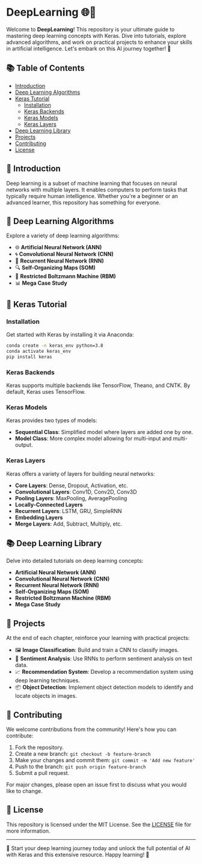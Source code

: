 # DeepLearning 🌐🚀

Welcome to **DeepLearning**! This repository is your ultimate guide to mastering deep learning concepts with Keras. Dive into tutorials, explore advanced algorithms, and work on practical projects to enhance your skills in artificial intelligence. Let's embark on this AI journey together! 🌟

## 📚 Table of Contents

- [Introduction](#introduction)
- [Deep Learning Algorithms](#deep-learning-algorithms)
- [Keras Tutorial](#keras-tutorial)
  - [Installation](#installation)
  - [Keras Backends](#keras-backends)
  - [Keras Models](#keras-models)
  - [Keras Layers](#keras-layers)
- [Deep Learning Library](#deep-learning-library)
- [Projects](#projects)
- [Contributing](#contributing)
- [License](#license)

## 📘 Introduction

Deep learning is a subset of machine learning that focuses on neural networks with multiple layers. It enables computers to perform tasks that typically require human intelligence. Whether you're a beginner or an advanced learner, this repository has something for everyone.

## 🤖 Deep Learning Algorithms

Explore a variety of deep learning algorithms:

- 🌐 **Artificial Neural Network (ANN)**
- 🌀 **Convolutional Neural Network (CNN)**
- 🔁 **Recurrent Neural Network (RNN)**
- 🔍 **Self-Organizing Maps (SOM)**
- 🔐 **Restricted Boltzmann Machine (RBM)**
- 📊 **Mega Case Study**

## 🧠 Keras Tutorial

### Installation

Get started with Keras by installing it via Anaconda:

```bash
conda create -n keras_env python=3.8
conda activate keras_env
pip install keras
```

### Keras Backends

Keras supports multiple backends like TensorFlow, Theano, and CNTK. By default, Keras uses TensorFlow.

### Keras Models

Keras provides two types of models:

- **Sequential Class**: Simplified model where layers are added one by one.
- **Model Class**: More complex model allowing for multi-input and multi-output.

### Keras Layers

Keras offers a variety of layers for building neural networks:

- **Core Layers**: Dense, Dropout, Activation, etc.
- **Convolutional Layers**: Conv1D, Conv2D, Conv3D
- **Pooling Layers**: MaxPooling, AveragePooling
- **Locally-Connected Layers**
- **Recurrent Layers**: LSTM, GRU, SimpleRNN
- **Embedding Layers**
- **Merge Layers**: Add, Subtract, Multiply, etc.

## 📚 Deep Learning Library

Delve into detailed tutorials on deep learning concepts:

- **Artificial Neural Network (ANN)**
- **Convolutional Neural Network (CNN)**
- **Recurrent Neural Network (RNN)**
- **Self-Organizing Maps (SOM)**
- **Restricted Boltzmann Machine (RBM)**
- **Mega Case Study**

## 🚀 Projects

At the end of each chapter, reinforce your learning with practical projects:

- 🖼️ **Image Classification**: Build and train a CNN to classify images.
- 💬 **Sentiment Analysis**: Use RNNs to perform sentiment analysis on text data.
- 📈 **Recommendation System**: Develop a recommendation system using deep learning techniques.
- 📦 **Object Detection**: Implement object detection models to identify and locate objects in images.

## 🤝 Contributing

We welcome contributions from the community! Here's how you can contribute:

1. Fork the repository.
2. Create a new branch: `git checkout -b feature-branch`
3. Make your changes and commit them: `git commit -m 'Add new feature'`
4. Push to the branch: `git push origin feature-branch`
5. Submit a pull request.

For major changes, please open an issue first to discuss what you would like to change.

## 📜 License

This repository is licensed under the MIT License. See the [LICENSE](LICENSE) file for more information.

---

🌟 Start your deep learning journey today and unlock the full potential of AI with Keras and this extensive resource. Happy learning! 🌟
```

